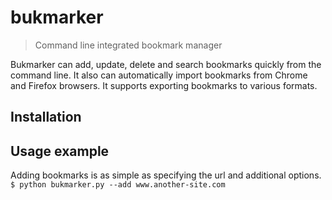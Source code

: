 # bukmarker
> Command line integrated bookmark manager 

Bukmarker can add, update, delete and search bookmarks quickly from the command line. It also can automatically import bookmarks from Chrome and Firefox browsers. It supports exporting bookmarks to various formats.

## Installation



## Usage example

Adding bookmarks is as simple as specifying the url and additional options.
`$ python bukmarker.py --add www.another-site.com `
